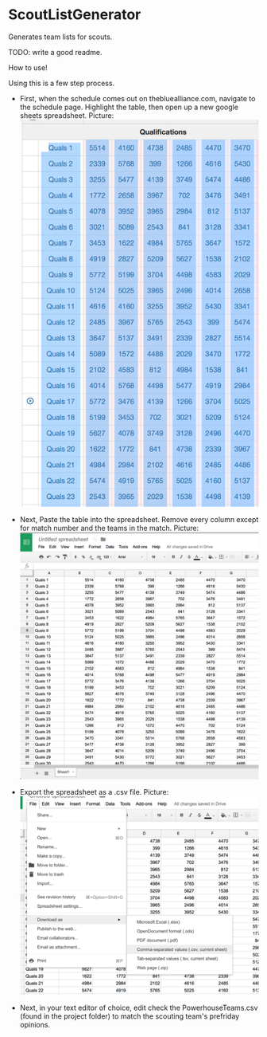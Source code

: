 # ScoutListGenerator
Generates team lists for scouts. 

TODO: write a good readme. 

How to use!

Using this is a few step process. 
- First, when the schedule comes out on thebluealliance.com, navigate to the schedule page. Highlight the table, then open up a new google sheets spreadsheet. 
Picture: ![Alt text](https://github.com/pwamsley2015/ScoutListGenerator/blob/master/readme_screenshots/highlighting.png)

- Next, Paste the table into the spreadsheet. Remove every column except for match number and the teams in the match. Picture: ![Alt text](https://github.com/pwamsley2015/ScoutListGenerator/blob/master/readme_screenshots/in%20ss.png)

- Export the spreadsheet as a .csv file. 
Picture: ![Alt text](https://github.com/pwamsley2015/ScoutListGenerator/blob/master/readme_screenshots/Screen%20Shot%202015-08-10%20at%203.11.35%20PM.png)


- Next, in your text editor of choice, edit check the PowerhouseTeams.csv (found in the project folder) to match the scouting team's prefriday opinions. 
